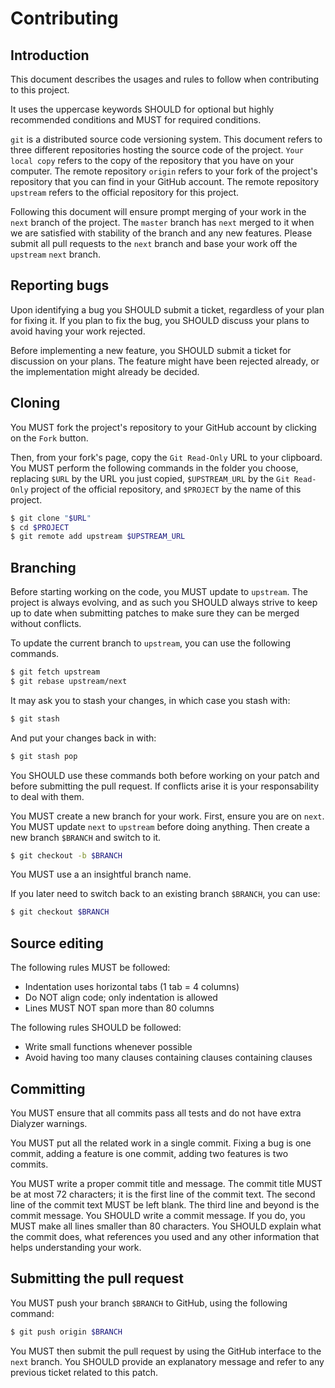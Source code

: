 Contributing
============

Introduction
------------

This document describes the usages and rules to follow when contributing
to this project.

It uses the uppercase keywords SHOULD for optional but highly recommended
conditions and MUST for required conditions.

`git` is a distributed source code versioning system. This document refers
to three different repositories hosting the source code of the project.
`Your local copy` refers to the copy of the repository that you have on
your computer. The remote repository `origin` refers to your fork of the
project's repository that you can find in your GitHub account. The remote
repository `upstream` refers to the official repository for this project.

Following this document will ensure prompt merging of your work in the
`next` branch of the project. The `master` branch has `next` merged to
it when we are satisfied with stability of the branch and any new
features. Please submit all pull requests to the `next` branch and
base your work off the `upstream` `next` branch.

Reporting bugs
--------------

Upon identifying a bug you SHOULD submit a ticket, regardless of your
plan for fixing it. If you plan to fix the bug, you SHOULD discuss your
plans to avoid having your work rejected.

Before implementing a new feature, you SHOULD submit a ticket for discussion
on your plans. The feature might have been rejected already, or the
implementation might already be decided.

Cloning
-------

You MUST fork the project's repository to your GitHub account by clicking
on the `Fork` button.

Then, from your fork's page, copy the `Git Read-Only` URL to your clipboard.
You MUST perform the following commands in the folder you choose, replacing
`$URL` by the URL you just copied, `$UPSTREAM_URL` by the `Git Read-Only`
project of the official repository, and `$PROJECT` by the name of this project.

``` bash
$ git clone "$URL"
$ cd $PROJECT
$ git remote add upstream $UPSTREAM_URL
```

Branching
---------

Before starting working on the code, you MUST update to `upstream`. The
project is always evolving, and as such you SHOULD always strive to keep
up to date when submitting patches to make sure they can be merged without
conflicts.

To update the current branch to `upstream`, you can use the following commands.

``` bash
$ git fetch upstream
$ git rebase upstream/next
```

It may ask you to stash your changes, in which case you stash with:

``` bash
$ git stash
```

And put your changes back in with:

``` bash
$ git stash pop
```

You SHOULD use these commands both before working on your patch and before
submitting the pull request. If conflicts arise it is your responsability
to deal with them.

You MUST create a new branch for your work. First, ensure you are on `next`.
You MUST update `next` to `upstream` before doing anything. Then create a
new branch `$BRANCH` and switch to it.

``` bash
$ git checkout -b $BRANCH
```

You MUST use a an insightful branch name.

If you later need to switch back to an existing branch `$BRANCH`, you can use:

``` bash
$ git checkout $BRANCH
```

Source editing
--------------

The following rules MUST be followed:
 *  Indentation uses horizontal tabs (1 tab = 4 columns)
 *  Do NOT align code; only indentation is allowed
 *  Lines MUST NOT span more than 80 columns

The following rules SHOULD be followed:
 *  Write small functions whenever possible
 *  Avoid having too many clauses containing clauses containing clauses

Committing
----------

You MUST ensure that all commits pass all tests and do not have extra
Dialyzer warnings.

You MUST put all the related work in a single commit. Fixing a bug is one
commit, adding a feature is one commit, adding two features is two commits.

You MUST write a proper commit title and message. The commit title MUST be
at most 72 characters; it is the first line of the commit text. The second
line of the commit text MUST be left blank. The third line and beyond is the
commit message. You SHOULD write a commit message. If you do, you MUST make
all lines smaller than 80 characters. You SHOULD explain what the commit
does, what references you used and any other information that helps
understanding your work.

Submitting the pull request
---------------------------

You MUST push your branch `$BRANCH` to GitHub, using the following command:

``` bash
$ git push origin $BRANCH
```

You MUST then submit the pull request by using the GitHub interface to
the `next` branch. You SHOULD provide an explanatory message and refer
to any previous ticket related to this patch.
